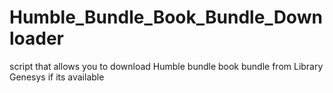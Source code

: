 # Humble_Bundle_Book_Bundle_Downloader
script that allows you to download Humble bundle book bundle from Library Genesys if its available
